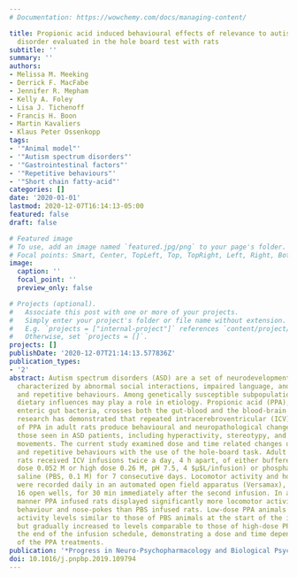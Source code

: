 ```yaml
---
# Documentation: https://wowchemy.com/docs/managing-content/

title: Propionic acid induced behavioural effects of relevance to autism spectrum
  disorder evaluated in the hole board test with rats
subtitle: ''
summary: ''
authors:
- Melissa M. Meeking
- Derrick F. MacFabe
- Jennifer R. Mepham
- Kelly A. Foley
- Lisa J. Tichenoff
- Francis H. Boon
- Martin Kavaliers
- Klaus Peter Ossenkopp
tags:
- '"Animal model"'
- '"Autism spectrum disorders"'
- '"Gastrointestinal factors"'
- '"Repetitive behaviours"'
- '"Short chain fatty-acid"'
categories: []
date: '2020-01-01'
lastmod: 2020-12-07T16:14:13-05:00
featured: false
draft: false

# Featured image
# To use, add an image named `featured.jpg/png` to your page's folder.
# Focal points: Smart, Center, TopLeft, Top, TopRight, Left, Right, BottomLeft, Bottom, BottomRight.
image:
  caption: ''
  focal_point: ''
  preview_only: false

# Projects (optional).
#   Associate this post with one or more of your projects.
#   Simply enter your project's folder or file name without extension.
#   E.g. `projects = ["internal-project"]` references `content/project/deep-learning/index.md`.
#   Otherwise, set `projects = []`.
projects: []
publishDate: '2020-12-07T21:14:13.577836Z'
publication_types:
- '2'
abstract: Autism spectrum disorders (ASD) are a set of neurodevelopmental disorders
  characterized by abnormal social interactions, impaired language, and stereotypic
  and repetitive behaviours. Among genetically susceptible subpopulations, gut and
  dietary influences may play a role in etiology. Propionic acid (PPA), produced by
  enteric gut bacteria, crosses both the gut-blood and the blood-brain barrier. Previous
  research has demonstrated that repeated intracerebroventricular (ICV) infusions
  of PPA in adult rats produce behavioural and neuropathological changes similar to
  those seen in ASD patients, including hyperactivity, stereotypy, and repetitive
  movements. The current study examined dose and time related changes of exploratory
  and repetitive behaviours with the use of the hole-board task. Adult male Long-Evans
  rats received ICV infusions twice a day, 4 h apart, of either buffered PPA (low
  dose 0.052 M or high dose 0.26 M, pH 7.5, 4 $μ$L/infusion) or phosphate buffered
  saline (PBS, 0.1 M) for 7 consecutive days. Locomotor activity and hole-poke behaviour
  were recorded daily in an automated open field apparatus (Versamax), equipped with
  16 open wells, for 30 min immediately after the second infusion. In a dose dependent
  manner PPA infused rats displayed significantly more locomotor activity, stereotypic
  behaviour and nose-pokes than PBS infused rats. Low-dose PPA animals showed locomotor
  activity levels similar to those of PBS animals at the start of the infusion schedule,
  but gradually increased to levels comparable to those of high-dose PPA animals by
  the end of the infusion schedule, demonstrating a dose and time dependent effect
  of the PPA treatments.
publication: '*Progress in Neuro-Psychopharmacology and Biological Psychiatry*'
doi: 10.1016/j.pnpbp.2019.109794
---
```

